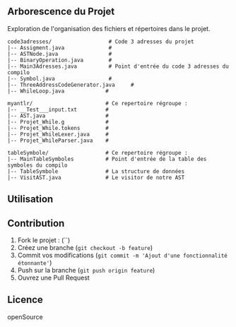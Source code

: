 
## Arborescence du Projet

Exploration de l'organisation des fichiers et répertoires dans le projet.

```
code3adresses/                  # Code 3 adresses du projet
|-- Assigment.java              # 
|-- ASTNode.java                #  
|-- BinaryOperation.java        # 
|-- Main3Adresses.java          # Point d'entrée du code 3 adresses du compilo
|-- Symbol.java                 # 
|-- ThreeAddressCodeGenerator.java     # 
|-- WhileLoop.java             # 

myantlr/                       # Ce repertoire régroupe :
|-- __Test___input.txt         # 
|-- AST.java                   # 
|-- Projet_While.g             # 
|-- Projet_While.tokens        #
|-- Projet_WhileLexer.java     # 
|-- Projet_WhileParser.java    # 

tableSymbole/                  # Ce repertoire régroupe :
|-- MainTableSymboles          # Point d'entrée de la table des symboles du compilo
|-- TableSymbole               # La structure de données 
|-- VisitAST.java              # Le visitor de notre AST 
```


## Utilisation

## Contribution

1. Fork le projet : (``)
2. Créez une branche (`git checkout -b feature`)
3. Commit vos modifications (`git commit -m 'Ajout d'une fonctionnalité étonnante'`)
4. Push sur la branche (`git push origin feature`)
5. Ouvrez une Pull Request

## Licence
openSource